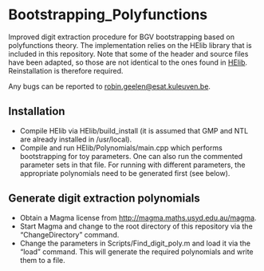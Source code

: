 # Bootstrapping_Polyfunctions

Improved digit extraction procedure for BGV bootstrapping based on polyfunctions theory. The implementation relies on the HElib library that is included in this repository. Note that some of the header and source files have been adapted, so those are not identical to the ones found in [HElib](https://github.com/homenc/HElib). Reinstallation is therefore required.

Any bugs can be reported to robin.geelen@esat.kuleuven.be.

## Installation

* Compile HElib via HElib/build_install (it is assumed that GMP and NTL are already installed in /usr/local).
* Compile and run HElib/Polynomials/main.cpp which performs bootstrapping for toy parameters. One can also run the commented parameter sets in that file. For running with different parameters, the appropriate polynomials need to be generated first (see below).

## Generate digit extraction polynomials

* Obtain a Magma license from http://magma.maths.usyd.edu.au/magma.
* Start Magma and change to the root directory of this repository via the “ChangeDirectory” command.
* Change the parameters in Scripts/Find_digit_poly.m and load it via the “load” command. This will generate the required polynomials and write them to a file.
